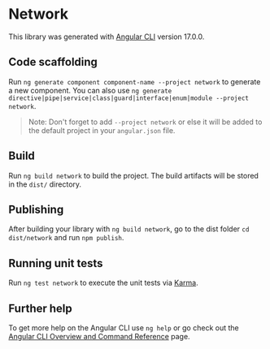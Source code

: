 # Network

This library was generated with [Angular CLI](https://github.com/angular/angular-cli) version 17.0.0.

## Code scaffolding

Run `ng generate component component-name --project network` to generate a new component. You can also use
`ng generate directive|pipe|service|class|guard|interface|enum|module --project network`.

> Note: Don't forget to add `--project network` or else it will be added to the default project in your `angular.json` file.

## Build

Run `ng build network` to build the project. The build artifacts will be stored in the `dist/` directory.

## Publishing

After building your library with `ng build network`, go to the dist folder `cd dist/network` and run `npm publish`.

## Running unit tests

Run `ng test network` to execute the unit tests via [Karma](https://karma-runner.github.io).

## Further help

To get more help on the Angular CLI use `ng help` or go check out the [Angular CLI Overview and Command Reference](https://angular.io/cli) page.
